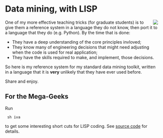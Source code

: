 # Data mining, with LISP

<img align=right src="http://www.lisperati.com/lisplogo_warning_256.png">

One of my more effective teaching tricks 
(for graduate students) is to give them a reference system in 
a language they do not know, then port it to a language that they do (e.g. Python).
By the time that is done:

- They have a deep understanding of the core principles invloved;
- They know many of engineering decisions that might need adjusting when the code is used for
real application;
- They have the skills required to make, and implement, those decisions.

So here is my reference system for my standard data mining toolkit, written in a language
that it is **very** unlikely that they have ever used before.

Share and enjoy.


## For the Mega-Geeks

Run

     sh iva

to get some interesting short cuts for LISP coding. See [source code](iva) for details.

